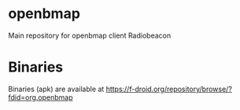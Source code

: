 # openbmap
Main repository for openbmap client Radiobeacon

# Binaries
Binaries (apk) are available at
https://f-droid.org/repository/browse/?fdid=org.openbmap
